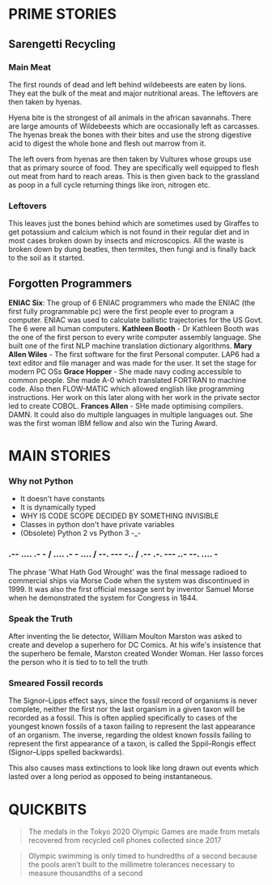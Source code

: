 # PRIME STORIES
## Sarengetti Recycling
### Main Meat
The first rounds of dead and left behind wildebeests are eaten by lions. They eat the bulk of the meat and major nutritional areas. The leftovers are then taken by hyenas.

Hyena bite is the strongest of all animals in the african savannahs. There are large amounts of Wildebeests which are occasionally left as carcasses. The hyenas break the bones with their bites and use the strong digestive acid to digest the whole bone and flesh out marrow from it.

The left overs from hyenas are then taken by Vultures whose groups use that as primary source of food. They are specifically well equipped to flesh out meat from hard to reach areas. This is then given back to the grassland as poop in a full cycle returning things like iron, nitrogen etc.

### Leftovers
This leaves just the bones behind which are sometimes used by Giraffes to get potassium and calcium which is not found in their regular diet and in most cases broken down by insects and microscopics. All the waste is broken down by dung beatles, then termites, then fungi and is finally back to the soil as it started.

## Forgotten Programmers
**ENIAC Six**: The group of 6 ENIAC programmers who made the ENIAC (the first fully programmable pc) were the first people ever to program a computer. ENIAC was used to calculate ballistic trajectories for the US Govt. The 6 were all human computers.
**Kathleen Booth** - Dr Kathleen Booth was the one of the first person to every write computer assembly language. She built one of the first NLP machine translation dictionary algorithms.
**Mary Allen Wiles** - The first software for the first Personal computer. LAP6 had a text editor and file manager and was made for the user. It set the stage for modern PC OSs
**Grace Hopper** - She made navy coding accessible to common people. She made A-0 which translated FORTRAN to machine code. Also then FLOW-MATIC which allowed english like programming instructions. Her work on this later along with her work in the private sector led to create COBOL.
**Frances Allen** - SHe made optimising compilers. DAMN. It could also do multiple languages in multiple languages out. She was the first woman IBM fellow and also win the Turing Award.


# MAIN STORIES
### Why not Python
- It doesn't have constants
- It is dynamically typed
- WHY IS CODE SCOPE DECIDED BY SOMETHING INVISIBLE
- Classes in python don't have private variables
- (Obsolete) Python 2 vs Python 3 -_-

### .-- .... .- - / .... .- - .... / --. --- -.. / .-- .-. --- ..- --. .... -
The phrase 'What Hath God Wrought' was the final message radioed to commercial ships via Morse Code when the system was discontinued in 1999. It was also the first official message sent by inventor Samuel Morse when he demonstrated the system for Congress in 1844.

### Speak the Truth
After inventing the lie detector, William Moulton Marston was asked to create and develop a superhero for DC Comics. At his wife's insistence that the superhero be female, Marston created Wonder Woman. Her lasso forces the person who it is tied to to tell the truth

### Smeared Fossil records
The Signor–Lipps effect says, since the fossil record of organisms is never complete, neither the first nor the last organism in a given taxon will be recorded as a fossil. This is often applied specifically to cases of the youngest known fossils of a taxon failing to represent the last appearance of an organism. The inverse, regarding the oldest known fossils failing to represent the first appearance of a taxon, is called the Sppil–Rongis effect (Signor–Lipps spelled backwards).

This also causes mass extinctions to look like long drawn out events which lasted over a long period as opposed to being instantaneous.

# QUICKBITS
> The medals in the Tokyo 2020 Olympic Games are made from metals recovered from recycled cell phones collected since 2017

> Olympic swimming is only timed to hundredths of a second because the pools aren’t built to the millimetre tolerances necessary to measure thousandths of a second